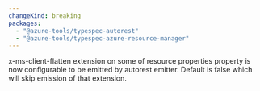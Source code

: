 ```yaml
---
changeKind: breaking
packages:
  - "@azure-tools/typespec-autorest"
  - "@azure-tools/typespec-azure-resource-manager"
---
```


x-ms-client-flatten extension on some of resource properties property is now configurable to be emitted by autorest emitter. Default is false which will skip emission of that extension.